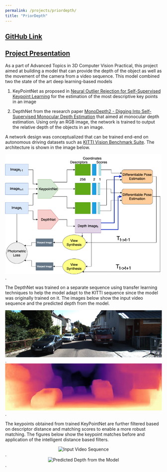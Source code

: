 ```yaml
---
permalink: /projects/priordepth/
title: "PriorDepth"
---
```


## [GitHub Link](https://github.com/PSRahul/PriorDepth)
## [Project Presentation](https://github.com/PSRahul/PriorDepth/blob/main/PriorDepth_Project.pptx)



As a part of Advanced Topics in 3D Computer Vision Practical, this project aimed at building a model that can provide the depth of the object as well as the movement of the camera from a video sequence. This model combined two the state of the art deep learning-based models

1. KeyPointNet as proposed in [Neural Outlier Rejection for Self-Supervised Keypoint Learning](https://arxiv.org/abs/1912.10615) for the estimation of the most descriptive key points in an image

2. DepthNet from the research paper [MonoDepth2 - Digging Into Self-Supervised Monocular Depth Estimation](https://arxiv.org/abs/1806.01260) that aimed at monocular depth estimation. Using only an RGB image, the network is trained to output the relative depth of the objects in an image.

A network design was conceptualized that can be trained end-end on autonomous driving datasets such as [KITTI Vision Benchmark Suite](https://www.cvlibs.net/datasets/kitti/). The architecture is shown in the image below.

<center><img src="/assets/images/priordepth1.png" alt="PriorDepth Architecture"></center>.

The DepthNet was trained on a separate sequence using transfer learning techniques to help the model adapt to the KITTI sequence since the model was originally trained on it. The images below show the input video sequence and the predicted depth from the model.


<center><img src="/assets/images/priordepth2.gif" alt="Input Video Sequence"></center>.

<center><img src="/assets/images/priordepth3.gif" alt="Predicted Depth from the Model"></center>.

The keypoints obtained from trained KeyPointNet are further filtered based on descriptor distance and matching scores to enable a more robust matching. The figures below show the keypoint matches before and application of the intelligent distance based filters.

<center><img src="/assets/images/priordepth4.gif" alt="Input Video Sequence"></center>.

<center><img src="/assets/images/priordepth5.gif" alt="Predicted Depth from the Model"></center>.
